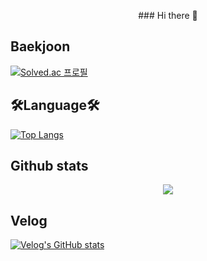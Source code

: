 <p align="center">
### Hi there 👋
</p>

## Baekjoon

[![Solved.ac
프로필](http://mazassumnida.wtf/api/v2/generate_badge?boj=junippini83)](https://solved.ac/junippini83)

## 🛠Language🛠

[![Top Langs](https://github-readme-stats.vercel.app/api/top-langs/?username=Hyunjoon83&langs_count=8)](https://github.com/Hyunjoon83/github-readme-stats)

## Github stats
<p align="center"> 
  <img src="https://github-readme-stats.vercel.app/api?username=Hyunjoon83&theme=vue&show_icons=true"/></a>
</p>

## Velog
[![Velog's GitHub stats](https://velog-readme-stats.vercel.app/api?name=hyunjoon0803)]((https://velog.io/@hyunjoon0803))
